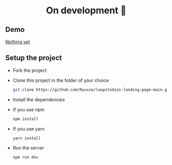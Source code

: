 **<h1 align="center">On development 🚧 </h1>**

**<h2>Demo</h2>**

[Nothing yet]()

**<h2>Setup the project</h2>**

  * Fork the project

  * Clone this project in the folder of your choice

    ```bash
    git clone https://github.com/Ryusse/loopstudios-landing-page-main.git
    ```

  * Install the dependencies

  * If you use npm 

    ```bash
    npm install
    ```

  * If you use yarn

    ```bash
    yarn install
    ```

  * Run the server

    ```bash
    npm run dev
    ```
